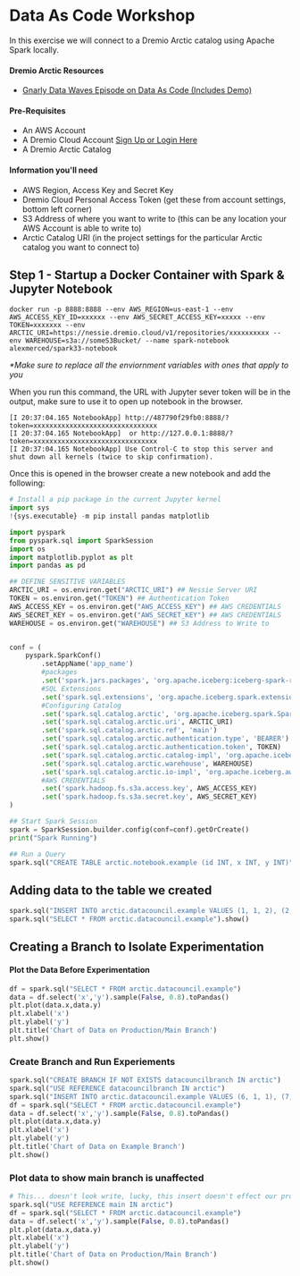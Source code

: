 # Data As Code Workshop

In this exercise we will connect to a Dremio Arctic catalog using Apache Spark locally.

#### Dremio Arctic Resources

- [Gnarly Data Waves Episode on Data As Code (Includes Demo)]()

#### Pre-Requisites

- An AWS Account
- A Dremio Cloud Account [Sign Up or Login Here](https://app.dremio.cloud/)
- A Dremio Arctic Catalog 

#### Information you'll need

- AWS Region, Access Key and Secret Key 
- Dremio Cloud Personal Access Token (get these from account settings, bottom left corner)
- S3 Address of where you want to write to (this can be any location your AWS Account is able to write to)
- Arctic Catalog URI (in the project settings for the particular Arctic catalog you want to connect to)

## Step 1 - Startup a Docker Container with Spark & Jupyter Notebook

```
docker run -p 8888:8888 --env AWS_REGION=us-east-1 --env AWS_ACCESS_KEY_ID=xxxxxx --env AWS_SECRET_ACCESS_KEY=xxxxx --env TOKEN=xxxxxxx --env ARCTIC_URI=https://nessie.dremio.cloud/v1/repositories/xxxxxxxxxx --env WAREHOUSE=s3a://someS3Bucket/ --name spark-notebook alexmerced/spark33-notebook
```
_*Make sure to replace all the enviornment variables with ones that apply to you_

When you run this command, the URL with Jupyter sever token will be in the output, make sure to use it to open up notebook in the browser.

```
[I 20:37:04.165 NotebookApp] http://487790f29fb0:8888/?token=xxxxxxxxxxxxxxxxxxxxxxxxxxxxxxx
[I 20:37:04.165 NotebookApp]  or http://127.0.0.1:8888/?token=xxxxxxxxxxxxxxxxxxxxxxxxxxxxxxx
[I 20:37:04.165 NotebookApp] Use Control-C to stop this server and shut down all kernels (twice to skip confirmation).
```

Once this is opened in the browser create a new notebook and add the following:

```py
# Install a pip package in the current Jupyter kernel
import sys
!{sys.executable} -m pip install pandas matplotlib

import pyspark
from pyspark.sql import SparkSession
import os
import matplotlib.pyplot as plt
import pandas as pd

## DEFINE SENSITIVE VARIABLES
ARCTIC_URI = os.environ.get("ARCTIC_URI") ## Nessie Server URI
TOKEN = os.environ.get("TOKEN") ## Authentication Token
AWS_ACCESS_KEY = os.environ.get("AWS_ACCESS_KEY") ## AWS CREDENTIALS
AWS_SECRET_KEY = os.environ.get("AWS_SECRET_KEY") ## AWS CREDENTIALS
WAREHOUSE = os.environ.get("WAREHOUSE") ## S3 Address to Write to


conf = (
    pyspark.SparkConf()
        .setAppName('app_name')
  		#packages
        .set('spark.jars.packages', 'org.apache.iceberg:iceberg-spark-runtime-3.3_2.12:1.0.0,org.projectnessie:nessie-spark-extensions-3.3_2.12:0.44.0,software.amazon.awssdk:bundle:2.17.178,software.amazon.awssdk:url-connection-client:2.17.178')
  		#SQL Extensions
        .set('spark.sql.extensions', 'org.apache.iceberg.spark.extensions.IcebergSparkSessionExtensions,org.projectnessie.spark.extensions.NessieSparkSessionExtensions')
  		#Configuring Catalog
        .set('spark.sql.catalog.arctic', 'org.apache.iceberg.spark.SparkCatalog')
        .set('spark.sql.catalog.arctic.uri', ARCTIC_URI)
        .set('spark.sql.catalog.arctic.ref', 'main')
        .set('spark.sql.catalog.arctic.authentication.type', 'BEARER')
        .set('spark.sql.catalog.arctic.authentication.token', TOKEN)
        .set('spark.sql.catalog.arctic.catalog-impl', 'org.apache.iceberg.nessie.NessieCatalog')
        .set('spark.sql.catalog.arctic.warehouse', WAREHOUSE)
        .set('spark.sql.catalog.arctic.io-impl', 'org.apache.iceberg.aws.s3.S3FileIO')
  		#AWS CREDENTIALS
        .set('spark.hadoop.fs.s3a.access.key', AWS_ACCESS_KEY)
        .set('spark.hadoop.fs.s3a.secret.key', AWS_SECRET_KEY)
)

## Start Spark Session
spark = SparkSession.builder.config(conf=conf).getOrCreate()
print("Spark Running")

## Run a Query
spark.sql("CREATE TABLE arctic.notebook.example (id INT, x INT, y INT)").show()
```

## Adding data to the table we created

```py
spark.sql("INSERT INTO arctic.datacouncil.example VALUES (1, 1, 2), (2, 2, 3), (3, 3, 2), (4, 4, 4), (5, 5, 6)").show()
spark.sql("SELECT * FROM arctic.datacouncil.example").show()
```

## Creating a Branch to Isolate Experimentation

#### Plot the Data Before Experimentation

```py
df = spark.sql("SELECT * FROM arctic.datacouncil.example")
data = df.select('x','y').sample(False, 0.8).toPandas()
plt.plot(data.x,data.y)
plt.xlabel('x')
plt.ylabel('y')
plt.title('Chart of Data on Production/Main Branch')
plt.show()
```

### Create Branch and Run Experiements

```py
spark.sql("CREATE BRANCH IF NOT EXISTS datacouncilbranch IN arctic")
spark.sql("USE REFERENCE datacouncilbranch IN arctic")
spark.sql("INSERT INTO arctic.datacouncil.example VALUES (6, 1, 1), (7, 7, 9), (8, 2, 3), (9, 3, 8), (10, 5, 2)").show()
df = spark.sql("SELECT * FROM arctic.datacouncil.example")
data = df.select('x','y').sample(False, 0.8).toPandas()
plt.plot(data.x,data.y)
plt.xlabel('x')
plt.ylabel('y')
plt.title('Chart of Data on Example Branch')
plt.show()
```

### Plot data to show main branch is unaffected

```py
# This... doesn't look write, lucky, this insert doesn't effect our production branch
spark.sql("USE REFERENCE main IN arctic")
df = spark.sql("SELECT * FROM arctic.datacouncil.example")
data = df.select('x','y').sample(False, 0.8).toPandas()
plt.plot(data.x,data.y)
plt.xlabel('x')
plt.ylabel('y')
plt.title('Chart of Data on Production/Main Branch')
plt.show()
```
